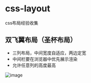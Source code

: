 # css-layout
css布局经验收集


## 双飞翼布局（圣杯布局）
- 三列布局，中间宽度自适应，两边定宽
- 中间栏要在浏览器中优先展示渲染
- 允许任意列的高度最高

![image](http://qn.sumshare.cn/20191009102053.png)